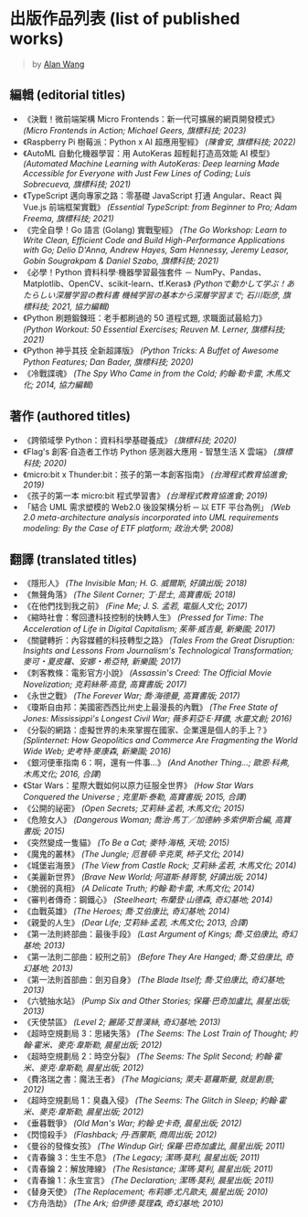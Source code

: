 # 出版作品列表 (list of published works)

> by [Alan Wang](https://github.com/alankrantas)

## 編輯 (editorial titles)

- 《決戰！微前端架構 Micro Frontends：新一代可擴展的網頁開發模式》 _(Micro Frontends in Action; Michael Geers, 旗標科技; 2023)_
- 《Raspberry Pi 樹莓派：Python x AI 超應用聖經》 _(陳會安, 旗標科技; 2022)_
- 《AutoML 自動化機器學習：用 AutoKeras 超輕鬆打造高效能 AI 模型》 _(Automated Machine Learning with AutoKeras: Deep learning Made Accessible for Everyone with Just Few Lines of Coding; Luis Sobrecueva, 旗標科技; 2021)_
- 《TypeScript 邁向專家之路：零基礎 JavaScript 打通 Angular、React 與 Vue.js 前端框架實戰》 _(Essential TypeScript: from Beginner to Pro; Adam Freema, 旗標科技; 2021)_
- 《完全自學！Go 語言 (Golang) 實戰聖經》 _(The Go Workshop: Learn to Write Clean, Efficient Code and Build High-Performance Applications with Go; Delio D'Anna, Andrew Hayes, Sam Hennessy, Jeremy Leasor, Gobin Sougrakpam & Daniel Szabo, 旗標科技; 2021)_
- 《必學！Python 資料科學‧機器學習最強套件 － NumPy、Pandas、Matplotlib、OpenCV、scikit-learn、tf.Keras》 _(Pythonで動かして学ぶ！あたらしい深層学習の教科書 機械学習の基本から深層学習まで; 石川聡彦, 旗標科技; 2021, 協力編輯)_
- 《Python 刷題鍛鍊班：老手都刷過的 50 道程式題, 求職面試最給力》 _(Python Workout: 50 Essential Exercises; Reuven M. Lerner, 旗標科技; 2021)_
- 《Python 神乎其技 全新超譯版》 _(Python Tricks: A Buffet of Awesome Python Features; Dan Bader, 旗標科技; 2020)_
- 《冷戰諜魂》 _(The Spy Who Came in from the Cold; 約翰‧勒卡雷, 木馬文化; 2014, 協力編輯)_

## 著作 (authored titles)

- 《跨領域學 Python：資料科學基礎養成》 _(旗標科技; 2020)_
- 《Flag's 創客‧自造者工作坊 Python 感測器大應用 - 智慧生活 X 雲端》 _(旗標科技; 2020)_
- 《micro:bit x Thunder:bit：孩子的第一本創客指南》 _(台灣程式教育協進會; 2019)_
- 《孩子的第一本 micro:bit 程式學習書》 _(台灣程式教育協進會; 2019)_
- 「結合 UML 需求塑模的 Web2.0 後設架構分析 ─ 以 ETF 平台為例」 _(Web 2.0 meta-architecture analysis incorporated into UML requirements modeling: By the Case of ETF platform; 政治大學; 2008)_

## 翻譯 (translated titles)

- 《隱形人》 _(The Invisible Man; H. G. 威爾斯, 好讀出版; 2018)_
- 《無聲角落》 _(The Silent Corner; 丁‧昆士, 高寶書版; 2018)_
- 《在他們找到我之前》 _(Fine Me; J. S. 孟若, 電腦人文化; 2017)_
- 《縮時社會：奪回遭科技控制的快轉人生》 _(Pressed for Time: The Acceleration of Life in Digital Capitalism; 茱蒂‧威吉曼, 新樂園; 2017)_
- 《關鍵轉折：內容媒體的科技轉型之路》 _(Tales From the Great Disruption: Insights and Lessons From Journalism's Technological Transformation; 麥可・夏皮羅、安娜・希亞特, 新樂園; 2017)_
- 《刺客教條：電影官方小說》 _(Assassin's Creed: The Official Movie Novelization; 克莉絲蒂‧高登, 高寶書版; 2017)_
- 《永世之戰》 _(The Forever War; 喬‧海德曼, 高寶書版; 2017)_
- 《瓊斯自由邦：美國密西西比州史上最漫長的內戰》 _(The Free State of Jones: Mississippi's Longest Civil War; 薇多莉亞‧E‧拜儂, 水靈文創; 2016)_
- 《分裂的網路：虛擬世界的未來掌握在國家、企業還是個人的手上？》 _(Splinternet: How Geopolitics and Commerce Are Fragmenting the World Wide Web; 史考特‧麥康森, 新樂園; 2016)_
- 《銀河便車指南 6：啊，還有一件事...》 _(And Another Thing...; 歐恩‧科弗, 木馬文化; 2016, 合譯)_
- 《Star Wars：星際大戰如何以原力征服全世界》 _(How Star Wars Conquered the Universe ; 克里斯‧泰勒, 高寶書版; 2015, 合譯)_
- 《公開的祕密》 _(Open Secrets; 艾莉絲‧孟若, 木馬文化; 2015)_
- 《危險女人》 _(Dangerous Woman; 喬治‧馬丁／加德納‧多索伊斯合編, 高寶書版; 2015)_
- 《突然變成一隻貓》 _(To Be a Cat; 麥特‧海格, 天培; 2015)_
- 《魔鬼的叢林》 _(The Jungle; 厄普頓‧辛克萊, 柿子文化; 2014)_
- 《城堡岩海景》 _(The View from Castle Rock; 艾莉絲‧孟若, 木馬文化; 2014)_
- 《美麗新世界》 _(Brave New World; 阿道斯‧赫胥黎, 好讀出版; 2014)_
- 《脆弱的真相》 _(A Delicate Truth; 約翰‧勒卡雷, 木馬文化; 2014)_
- 《審判者傳奇：鋼鐵心》 _(Steelheart; 布蘭登‧山德森, 奇幻基地; 2014)_
- 《血戰英雄》 _(The Heroes; 喬‧艾伯康比, 奇幻基地; 2014)_
- 《親愛的人生》 _(Dear Life; 艾莉絲‧孟若, 木馬文化; 2013, 合譯)_
- 《第一法則終部曲：最後手段》 _(Last Argument of Kings; 喬‧艾伯康比, 奇幻基地; 2013)_
- 《第一法則二部曲：絞刑之前》 _(Before They Are Hanged; 喬‧艾伯康比, 奇幻基地; 2013)_
- 《第一法則首部曲：劍刃自身》 _(The Blade Itself; 喬‧艾伯康比, 奇幻基地; 2013)_
- 《六號抽水站》 _(Pump Six and Other Stories; 保羅‧巴奇加盧比, 晨星出版; 2013)_
- 《天使禁區》 _(Level 2; 麗諾‧艾普漢絲, 奇幻基地; 2013)_
- 《超時空規劃局 3：思緒失落》 _(The Seems: The Lost Train of Thought; 約翰‧霍米、麥克‧韋斯勒, 晨星出版; 2012)_
- 《超時空規劃局 2：時空分裂》 _(The Seems: The Split Second; 約翰‧霍米、麥克‧韋斯勒, 晨星出版; 2012)_
- 《費洛瑞之書：魔法王者》 _(The Magicians; 萊夫‧葛羅斯曼, 就是創意; 2012)_
- 《超時空規劃局 1：臭蟲入侵》 _(The Seems: The Glitch in Sleep; 約翰‧霍米、麥克‧韋斯勒, 晨星出版; 2012)_
- 《垂暮戰爭》 _(Old Man's War; 約翰‧史卡奇, 晨星出版; 2012)_
- 《閃憶殺手》 _(Flashback; 丹‧西蒙斯, 商周出版; 2012)_
- 《曼谷的發條女孩》 _(The Windup Girl; 保羅‧巴奇加盧比, 晨星出版; 2011)_
- 《青春鑰 3：生生不息》 _(The Legacy; 潔瑪‧莫利, 晨星出版; 2011)_
- 《青春鑰 2：解放陣線》 _(The Resistance; 潔瑪‧莫利, 晨星出版; 2011)_
- 《青春鑰 1：永生宣言》 _(The Declaration; 潔瑪‧莫利, 晨星出版; 2011)_
- 《替身天使》 _(The Replacement; 布莉娜‧尤凡歐夫, 晨星出版; 2010)_
- 《方舟浩劫》 _(The Ark; 伯伊德‧莫理森, 奇幻基地; 2010)_
